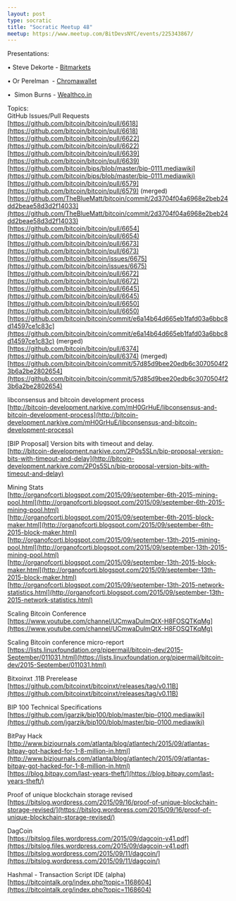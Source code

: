 ```yaml
---
layout: post
type: socratic
title: "Socratic Meetup 48"
meetup: https://www.meetup.com/BitDevsNYC/events/225343867/
---
```


Presentations:

• Steve Dekorte - [Bitmarkets](https://voluntary.net/bitmarkets/)

• Or Perelman  - [Chromawallet](http://chromawallet.com/)

•  Simon Burns - [Wealthco.in](http://wealthco.in/)

Topics:  
GitHub Issues/Pull Requests  
[](https://github.com/bitcoin/bitcoin/pull/6618)[https://github.com/bitcoin/bitcoin/pull/6618](https://github.com/bitcoin/bitcoin/pull/6618)  
[](https://github.com/bitcoin/bitcoin/pull/6622)[https://github.com/bitcoin/bitcoin/pull/6622](https://github.com/bitcoin/bitcoin/pull/6622)  
[](https://github.com/bitcoin/bitcoin/pull/6639)[https://github.com/bitcoin/bitcoin/pull/6639](https://github.com/bitcoin/bitcoin/pull/6639)  
[](https://github.com/bitcoin/bips/blob/master/bip-0111.mediawiki)[https://github.com/bitcoin/bips/blob/master/bip-0111.mediawiki](https://github.com/bitcoin/bips/blob/master/bip-0111.mediawiki)  
[](https://github.com/bitcoin/bitcoin/pull/6579)[https://github.com/bitcoin/bitcoin/pull/6579](https://github.com/bitcoin/bitcoin/pull/6579) (merged)  
[](https://github.com/TheBlueMatt/bitcoin/commit/2d3704f04a6968e2beb24dd2beae58d3d2f14033)[https://github.com/TheBlueMatt/bitcoin/commit/2d3704f04a6968e2beb24dd2beae58d3d2f14033](https://github.com/TheBlueMatt/bitcoin/commit/2d3704f04a6968e2beb24dd2beae58d3d2f14033)  
[](https://github.com/bitcoin/bitcoin/pull/6654)[https://github.com/bitcoin/bitcoin/pull/6654](https://github.com/bitcoin/bitcoin/pull/6654)  
[](https://github.com/bitcoin/bitcoin/pull/6673)[https://github.com/bitcoin/bitcoin/pull/6673](https://github.com/bitcoin/bitcoin/pull/6673)  
[](https://github.com/bitcoin/bitcoin/issues/6675)[https://github.com/bitcoin/bitcoin/issues/6675](https://github.com/bitcoin/bitcoin/issues/6675)  
[](https://github.com/bitcoin/bitcoin/pull/6672)[https://github.com/bitcoin/bitcoin/pull/6672](https://github.com/bitcoin/bitcoin/pull/6672)  
[](https://github.com/bitcoin/bitcoin/pull/6645)[https://github.com/bitcoin/bitcoin/pull/6645](https://github.com/bitcoin/bitcoin/pull/6645)  
[](https://github.com/bitcoin/bitcoin/pull/6650)[https://github.com/bitcoin/bitcoin/pull/6650](https://github.com/bitcoin/bitcoin/pull/6650)  
[](https://github.com/bitcoin/bitcoin/commit/e6a14b64d665eb1fafd03a6bbc8d14597ce1c83c)[https://github.com/bitcoin/bitcoin/commit/e6a14b64d665eb1fafd03a6bbc8d14597ce1c83c](https://github.com/bitcoin/bitcoin/commit/e6a14b64d665eb1fafd03a6bbc8d14597ce1c83c) (merged)  
[](https://github.com/bitcoin/bitcoin/pull/6374)[https://github.com/bitcoin/bitcoin/pull/6374](https://github.com/bitcoin/bitcoin/pull/6374) (merged)  
[](https://github.com/bitcoin/bitcoin/commit/57d85d9bee20edb6c3070504f23b6a2be2802654)[https://github.com/bitcoin/bitcoin/commit/57d85d9bee20edb6c3070504f23b6a2be2802654](https://github.com/bitcoin/bitcoin/commit/57d85d9bee20edb6c3070504f23b6a2be2802654)

libconsensus and bitcoin development process  
[](http://bitcoin-development.narkive.com/mH0GrHuE/libconsensus-and-bitcoin-development-process)[http://bitcoin-development.narkive.com/mH0GrHuE/libconsensus-and-bitcoin-development-process](http://bitcoin-development.narkive.com/mH0GrHuE/libconsensus-and-bitcoin-development-process)

\[BIP Proposal\] Version bits with timeout and delay.  
[](http://bitcoin-development.narkive.com/2P0s5SLn/bip-proposal-version-bits-with-timeout-and-delay)[http://bitcoin-development.narkive.com/2P0s5SLn/bip-proposal-version-bits-with-timeout-and-delay](http://bitcoin-development.narkive.com/2P0s5SLn/bip-proposal-version-bits-with-timeout-and-delay)

Mining Stats  
[](http://organofcorti.blogspot.com/2015/09/september-6th-2015-mining-pool.html)[http://organofcorti.blogspot.com/2015/09/september-6th-2015-mining-pool.html](http://organofcorti.blogspot.com/2015/09/september-6th-2015-mining-pool.html)  
[](http://organofcorti.blogspot.com/2015/09/september-6th-2015-block-maker.html)[http://organofcorti.blogspot.com/2015/09/september-6th-2015-block-maker.html](http://organofcorti.blogspot.com/2015/09/september-6th-2015-block-maker.html)  
[](http://organofcorti.blogspot.com/2015/09/september-13th-2015-mining-pool.html)[http://organofcorti.blogspot.com/2015/09/september-13th-2015-mining-pool.html](http://organofcorti.blogspot.com/2015/09/september-13th-2015-mining-pool.html)  
[](http://organofcorti.blogspot.com/2015/09/september-13th-2015-block-maker.html)[http://organofcorti.blogspot.com/2015/09/september-13th-2015-block-maker.html](http://organofcorti.blogspot.com/2015/09/september-13th-2015-block-maker.html)  
[](http://organofcorti.blogspot.com/2015/09/september-13th-2015-network-statistics.html)[http://organofcorti.blogspot.com/2015/09/september-13th-2015-network-statistics.html](http://organofcorti.blogspot.com/2015/09/september-13th-2015-network-statistics.html)

Scaling Bitcoin Conference  
[](https://www.youtube.com/channel/UCmwaDulmQtX-H8FOSQTKqMg)[https://www.youtube.com/channel/UCmwaDulmQtX-H8FOSQTKqMg](https://www.youtube.com/channel/UCmwaDulmQtX-H8FOSQTKqMg)

Scaling Bitcoin conference micro-report  
[](https://lists.linuxfoundation.org/pipermail/bitcoin-dev/2015-September/011031.html)[https://lists.linuxfoundation.org/pipermail/bitcoin-dev/2015-September/011031.html](https://lists.linuxfoundation.org/pipermail/bitcoin-dev/2015-September/011031.html)

Bitxoinxt .11B Prerelease  
[](https://github.com/bitcoinxt/bitcoinxt/releases/tag/v0.11B)[https://github.com/bitcoinxt/bitcoinxt/releases/tag/v0.11B](https://github.com/bitcoinxt/bitcoinxt/releases/tag/v0.11B)

BIP 100 Technical Specifications  
[](https://github.com/jgarzik/bip100/blob/master/bip-0100.mediawiki)[https://github.com/jgarzik/bip100/blob/master/bip-0100.mediawiki](https://github.com/jgarzik/bip100/blob/master/bip-0100.mediawiki)

BitPay Hack  
[](http://www.bizjournals.com/atlanta/blog/atlantech/2015/09/atlantas-bitpay-got-hacked-for-1-8-million-in.html)[http://www.bizjournals.com/atlanta/blog/atlantech/2015/09/atlantas-bitpay-got-hacked-for-1-8-million-in.html](http://www.bizjournals.com/atlanta/blog/atlantech/2015/09/atlantas-bitpay-got-hacked-for-1-8-million-in.html)  
[](https://blog.bitpay.com/last-years-theft/)[https://blog.bitpay.com/last-years-theft/](https://blog.bitpay.com/last-years-theft/)

Proof of unique blockchain storage revised  
[](https://bitslog.wordpress.com/2015/09/16/proof-of-unique-blockchain-storage-revised/)[https://bitslog.wordpress.com/2015/09/16/proof-of-unique-blockchain-storage-revised/](https://bitslog.wordpress.com/2015/09/16/proof-of-unique-blockchain-storage-revised/)

DagCoin  
[](https://bitslog.files.wordpress.com/2015/09/dagcoin-v41.pdf)[https://bitslog.files.wordpress.com/2015/09/dagcoin-v41.pdf](https://bitslog.files.wordpress.com/2015/09/dagcoin-v41.pdf)  
[](https://bitslog.wordpress.com/2015/09/11/dagcoin/)[https://bitslog.wordpress.com/2015/09/11/dagcoin/](https://bitslog.wordpress.com/2015/09/11/dagcoin/)

Hashmal - Transaction Script IDE (alpha)  
[](https://bitcointalk.org/index.php?topic=1168604)[https://bitcointalk.org/index.php?topic=1168604](https://bitcointalk.org/index.php?topic=1168604)
